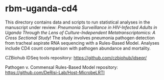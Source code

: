 # rbm-uganda-cd4
This directory contains data and scripts to run statistical analyses in the manuscript under review: _Pneumonia Surveillance in HIV-Infected Adults in Uganda Through the Lens of Culture-Independent Metatranscriptomics: A Cross Sectional Study_! The study involves pneumonia pathogen detection from tracheal aspirate RNA sequencing with a Rules-Based Model. Analyses include CD4 count comparison with pathogen abundance and mortality.

CZBiohub IDSeq tools repository: https://github.com/czbiohub/idseqr/

Pathogen v. Commensal Rules-Based Model repository: https://github.com/DeRisi-Lab/Host-MicrobeLRTI
